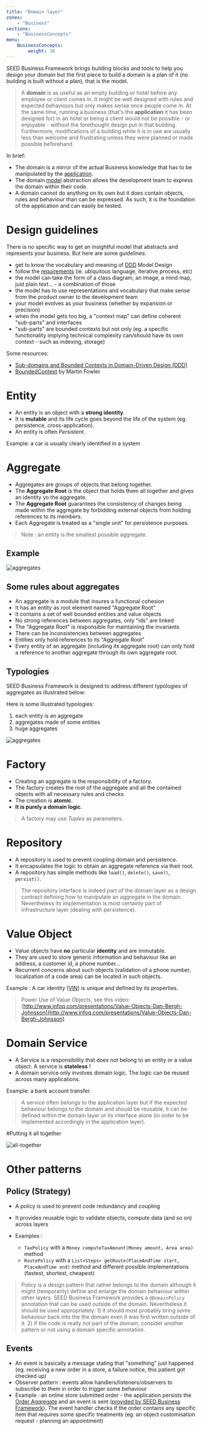 ```yaml
---
title: "Domain layer"
zones:
    - "Business"
sections:
    - "BusinessConcepts"
menu:
    BusinessConcepts:
        weight: 30
---
```



SEED Business Framework brings building blocks and tools to help you design your domain but the first piece to build a domain is a plan of it (no building is built without a plan), that is the model.

> A **domain** is as useful as an empty building or hotel before any employee or client comes in. It might be well designed with rules and expected behaviours but only makes sense once people come in. At the same time, running a business (that's the **application** it has been designed for) in an hotel or being a client would not be possible - or enjoyable - without the forethought design put in that building. Furthermore, modifications of a building while it is in use are usually less than welcome and frustrating unless they were planned or made possible beforehand. 

In brief:

- The domain is a mirror of the actual Business knowledge that has to be manipulated by the [application](#!/business-doc/understanding-ddd/application-layer).
- The domain [model](#!/business-doc/understanding-ddd/domain-layer#model) abstraction allows the development team to express the domain within their code.
- A domain cannot do anything on its own but it does contain objects, rules and behaviour than can be expressed. As such, it is the foundation of the application and can easily be tested.

# Design guidelines

There is no specific way to get an insightful model that abstracts and represents your business. But here are some guidelines:

- get to know the vocabulary and meaning of [DDD](#!/business-doc/understanding-ddd#introduction) Model Design
- follow the [requirements](#!/business-doc/requirements) (ie. ubiquitous language, iterative process, etc)
- the model can take the form of a class diagram, an image, a mind map, just plain text... - a combination of those
- the model has to use representations and vocabulary that make sense from the product owner to the development team
- your model evolves as your business (whether by expansion or precision)
- when the model gets too big, a "context map" can define coherent "sub-parts" and interfaces
- "sub-parts" are bounded contexts but not only (eg. a specific functionality implying technical complexity can/should have its own context - such as indexing, storage)

Some resources:

- [Sub-domains and Bounded Contexts in Domain-Driven Design (DDD)](http://gorodinski.com/blog/2013/04/29/sub-domains-and-bounded-contexts-in-domain-driven-design-ddd)
- [BoundedContext](http://martinfowler.com/bliki/BoundedContext.html) by Martin Fowler

# Entity

- An entity is an object with a **strong identity**. 
- It is **mutable** and its life cycle goes beyond the life of the system (eg. persistence, cross-application).
- An entity is often *Persistent*.

Example: a car is usually clearly identified in a system

# Aggregate

- Aggregates are groups of objects that belong together. 
- The **Aggregate Root** is the object that holds them all together and gives an identity yo the aggregate.
- The **Aggregate Root** guarantees the consistency of changes being made within the aggregate by forbidding external objects from holding references to its members.
- Each Aggregate is treated as a "single unit" for persistence purposes.

> Note : an entity is the smallest possible aggregate.

## Example 

![aggregates]({business-doc}/images/aggregates.png)

## Some rules about aggregates

- An aggregate is a module that insures a functional cohesion
- It has an entity as root element named "Aggregate Root"
- It contains a set of well bounded entities and value objects
- No strong references between aggregates, only "ids" are linked
- The "Aggregate Root" is responsible for maintaining the invariants
- There can be inconsistencies between aggregates 
- Entities only hold references to its "Aggregate Root"
- Every entity of an aggregate (including its aggregate root) can only hold 
a reference to another aggregate through its own aggregate root.

## Typologies

SEED Business Framework is designed to address different typologies of aggregates as illustrated below:

Here is some illustrated typologies:

1. each entity is an aggregate
2. aggregates made of some entities
3. huge aggregates

![aggregates]({business-doc}/images/aggregates-typologies.png)

# Factory

- Creating an aggregate is the responsibility of a factory. 
- The factory creates the root of the aggregate and all the contained objects with all necessary rules and checks
- The creation is **atomic**. 
- **It is purely a domain logic**.

> A factory may use *Tuples* as parameters.

# Repository

- A repository is used to prevent coupling domain and persistence. 
- It encapsulates the logic to obtain an aggregate reference via their root.
- A repository has simple methods like `load()`, `delete()`, `save()`, `persist()`. 

> The repository interface is indeed part of the domain layer as a design contract defining how to manipulate an aggregate in the domain. 
> Nevertheless its implementation is most certainly part of infrastructure layer (dealing with persistence).

# Value Object

- Value objects have **no** particular **identity** and are immutable. 
- They are used to store generic information and behaviour like an address, a customer id, a phone number... 
- Recurrent concerns about such objects (validation of a phone number, localization of a code area) can be located in such objects.

Example : A car identity ([VIN](#!/business-doc/hands-on-domain#example-2---vin)) is unique and defined by its properties.

> Power Use of Value Objects, see this video: [http://www.infoq.com/presentations/Value-Objects-Dan-Bergh-Johnsson](http://www.infoq.com/presentations/Value-Objects-Dan-Bergh-Johnsson)

# Domain Service

- A Service is a responsibility that does not belong to an entity or a value object. A service is **stateless** !
- A domain service only involves domain logic. The logic can be reused across many applications. 

Example: a bank account transfer.

> A service often belongs to the application layer but if the expected behaviour belongs to the domain and should be reusable, it can be defined within the domain layer or its interface alone (in order to be implemented accordingly in the application layer).

#Putting it all together

![all-together]({business-doc}/images/all-domain.png)

# Other patterns

## Policy (Strategy)

- A policy is used to prevent code redundancy and coupling
- It provides reusable logic to validate objects, compute data (and so on) across layers
- Examples : 

	- `TaxPolicy` with a `Money computeTaxAmount(Money amount, Area area)` method
	- `RoutePolicy` with a `List<Steps> getRoute(PlaceAndTime start, PlaceAndTime end)` method and different possible implementations (fastest, shortest, cheapest)

> Policy is a design pattern that rather belongs to the domain although it might (temporarily) define and enlarge the domain behaviour within other layers. SEED Business Framework provides a `@DomainPolicy` annotation that can be used outside of the domain. Nevertheless it should be used appropriately: 1) it should most probably bring some behaviour back into the the domain even it was first written outside of it. 2) if the code is really not part of the domain, consider another pattern or not using a domain specific annotation.

## Events

- An event is basically a message stating that "something" just happened (eg. receiving a new order in a store, a failure notice, this patient got checked up)
- Observer pattern : events allow handlers/listeners/observers to subscribe to them in order to trigger some behaviour
- Example : an online store submitted order - the application persists the [Order Aggregate](#!/business-doc/hands-on-domain#basejpaaggregateroot) and an event is sent ([provided by SEED Business Framework](#!/business-doc/build-domain/using-events#provided-events)). The event handler checks if the order contains any specific item that requires some specific treatments (eg. an object customisation request - planning an appointment) 
